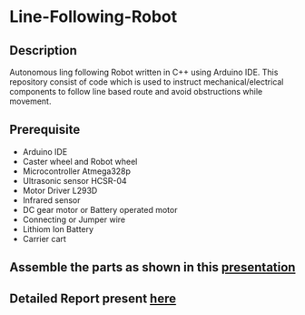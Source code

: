 # Line-Following-Robot

## Description
Autonomous ling following Robot written in C++ using Arduino IDE. This repository consist of code which is used to instruct mechanical/electrical components to follow line based route and avoid obstructions while movement.

## Prerequisite
- Arduino IDE
- Caster wheel and Robot wheel
- Microcontroller Atmega328p
- Ultrasonic sensor HCSR-04
- Motor Driver L293D
- Infrared sensor
- DC gear motor or Battery operated motor
- Connecting or Jumper wire
- Lithiom Ion Battery
- Carrier cart


## Assemble the parts as shown in this [presentation](autonomous-robot.ppt)
## Detailed Report present [here](autonomous-robot-report.pdf)
